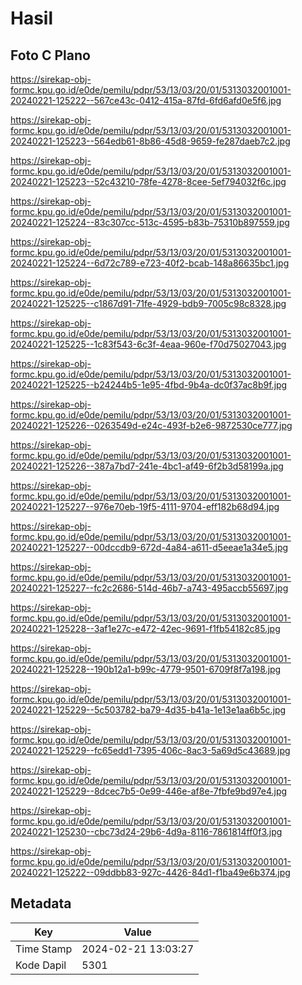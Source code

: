 # Hasil

## Foto C Plano

https://sirekap-obj-formc.kpu.go.id/e0de/pemilu/pdpr/53/13/03/20/01/5313032001001-20240221-125222--567ce43c-0412-415a-87fd-6fd6afd0e5f6.jpg

https://sirekap-obj-formc.kpu.go.id/e0de/pemilu/pdpr/53/13/03/20/01/5313032001001-20240221-125223--564edb61-8b86-45d8-9659-fe287daeb7c2.jpg

https://sirekap-obj-formc.kpu.go.id/e0de/pemilu/pdpr/53/13/03/20/01/5313032001001-20240221-125223--52c43210-78fe-4278-8cee-5ef794032f6c.jpg

https://sirekap-obj-formc.kpu.go.id/e0de/pemilu/pdpr/53/13/03/20/01/5313032001001-20240221-125224--83c307cc-513c-4595-b83b-75310b897559.jpg

https://sirekap-obj-formc.kpu.go.id/e0de/pemilu/pdpr/53/13/03/20/01/5313032001001-20240221-125224--6d72c789-e723-40f2-bcab-148a86635bc1.jpg

https://sirekap-obj-formc.kpu.go.id/e0de/pemilu/pdpr/53/13/03/20/01/5313032001001-20240221-125225--c1867d91-71fe-4929-bdb9-7005c98c8328.jpg

https://sirekap-obj-formc.kpu.go.id/e0de/pemilu/pdpr/53/13/03/20/01/5313032001001-20240221-125225--1c83f543-6c3f-4eaa-960e-f70d75027043.jpg

https://sirekap-obj-formc.kpu.go.id/e0de/pemilu/pdpr/53/13/03/20/01/5313032001001-20240221-125225--b24244b5-1e95-4fbd-9b4a-dc0f37ac8b9f.jpg

https://sirekap-obj-formc.kpu.go.id/e0de/pemilu/pdpr/53/13/03/20/01/5313032001001-20240221-125226--0263549d-e24c-493f-b2e6-9872530ce777.jpg

https://sirekap-obj-formc.kpu.go.id/e0de/pemilu/pdpr/53/13/03/20/01/5313032001001-20240221-125226--387a7bd7-241e-4bc1-af49-6f2b3d58199a.jpg

https://sirekap-obj-formc.kpu.go.id/e0de/pemilu/pdpr/53/13/03/20/01/5313032001001-20240221-125227--976e70eb-19f5-4111-9704-eff182b68d94.jpg

https://sirekap-obj-formc.kpu.go.id/e0de/pemilu/pdpr/53/13/03/20/01/5313032001001-20240221-125227--00dccdb9-672d-4a84-a611-d5eeae1a34e5.jpg

https://sirekap-obj-formc.kpu.go.id/e0de/pemilu/pdpr/53/13/03/20/01/5313032001001-20240221-125227--fc2c2686-514d-46b7-a743-495accb55697.jpg

https://sirekap-obj-formc.kpu.go.id/e0de/pemilu/pdpr/53/13/03/20/01/5313032001001-20240221-125228--3af1e27c-e472-42ec-9691-f1fb54182c85.jpg

https://sirekap-obj-formc.kpu.go.id/e0de/pemilu/pdpr/53/13/03/20/01/5313032001001-20240221-125228--190b12a1-b99c-4779-9501-6709f8f7a198.jpg

https://sirekap-obj-formc.kpu.go.id/e0de/pemilu/pdpr/53/13/03/20/01/5313032001001-20240221-125229--5c503782-ba79-4d35-b41a-1e13e1aa6b5c.jpg

https://sirekap-obj-formc.kpu.go.id/e0de/pemilu/pdpr/53/13/03/20/01/5313032001001-20240221-125229--fc65edd1-7395-406c-8ac3-5a69d5c43689.jpg

https://sirekap-obj-formc.kpu.go.id/e0de/pemilu/pdpr/53/13/03/20/01/5313032001001-20240221-125229--8dcec7b5-0e99-446e-af8e-7fbfe9bd97e4.jpg

https://sirekap-obj-formc.kpu.go.id/e0de/pemilu/pdpr/53/13/03/20/01/5313032001001-20240221-125230--cbc73d24-29b6-4d9a-8116-7861814ff0f3.jpg

https://sirekap-obj-formc.kpu.go.id/e0de/pemilu/pdpr/53/13/03/20/01/5313032001001-20240221-125222--09ddbb83-927c-4426-84d1-f1ba49e6b374.jpg


## Metadata

| Key        | Value               |
| ---------- | ------------------- |
| Time Stamp | 2024-02-21 13:03:27 |
| Kode Dapil | 5301                |



